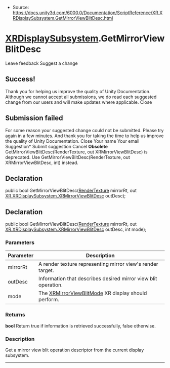 * Source: https://docs.unity3d.com/6000.0/Documentation/ScriptReference/XR.XRDisplaySubsystem.GetMirrorViewBlitDesc.html

#  [XRDisplaySubsystem](https://docs.unity3d.com/6000.0/Documentation/ScriptReference/XR.XRDisplaySubsystem.html).GetMirrorViewBlitDesc
Leave feedback
Suggest a change
## Success!
Thank you for helping us improve the quality of Unity Documentation. Although we cannot accept all submissions, we do read each suggested change from our users and will make updates where applicable.
Close
## Submission failed
For some reason your suggested change could not be submitted. Please <a>try again</a> in a few minutes. And thank you for taking the time to help us improve the quality of Unity Documentation.
Close
Your name Your email Suggestion* Submit suggestion
Cancel
**Obsolete** GetMirrorViewBlitDesc(RenderTexture, out XRMirrorViewBlitDesc) is deprecated. Use GetMirrorViewBlitDesc(RenderTexture, out XRMirrorViewBlitDesc, int) instead.
## Declaration
public bool GetMirrorViewBlitDesc([RenderTexture](https://docs.unity3d.com/6000.0/Documentation/ScriptReference/RenderTexture.html) mirrorRt, out [XR.XRDisplaySubsystem.XRMirrorViewBlitDesc](https://docs.unity3d.com/6000.0/Documentation/ScriptReference/XR.XRDisplaySubsystem.XRMirrorViewBlitDesc.html) outDesc); 
## Declaration
public bool GetMirrorViewBlitDesc([RenderTexture](https://docs.unity3d.com/6000.0/Documentation/ScriptReference/RenderTexture.html) mirrorRt, out [XR.XRDisplaySubsystem.XRMirrorViewBlitDesc](https://docs.unity3d.com/6000.0/Documentation/ScriptReference/XR.XRDisplaySubsystem.XRMirrorViewBlitDesc.html) outDesc, int mode); 
### Parameters
Parameter | Description  
---|---  
mirrorRt | A render texture representing mirror view's render target.  
outDesc | Information that describes desired mirror view blit operation.  
mode | The [XRMirrorViewBlitMode](https://docs.unity3d.com/6000.0/Documentation/ScriptReference/XR.XRMirrorViewBlitMode.html) XR display should perform.  
### Returns
**bool** Return true if information is retrieved successfully, false otherwise. 
### Description
Get a mirror view blit operation descriptor from the current display subsystem.
* * *
